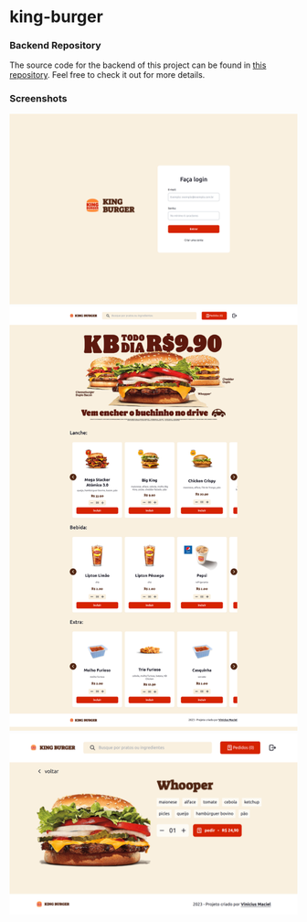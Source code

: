 # king-burger

### Backend Repository

The source code for the backend of this project can be found in [this repository](https://github.com/macielvini/king-burger-api). Feel free to check it out for more details.

### Screenshots

<div style="font-family: system-ui, arial, sans-serif">
  <img src="./screenshots/login-desktop.png" alt="screenshot of desktop login page" style="height: auto; width:900px;"/>
  <img src="./screenshots/user-home-full-desktop.png" alt="screenshot of desktop home page" style="height: auto; width:900px;"/>
  <img src="./screenshots/user-item-desktop.png" alt="screenshot of an item page" style="height: auto; width:900px;"/>
</div>
